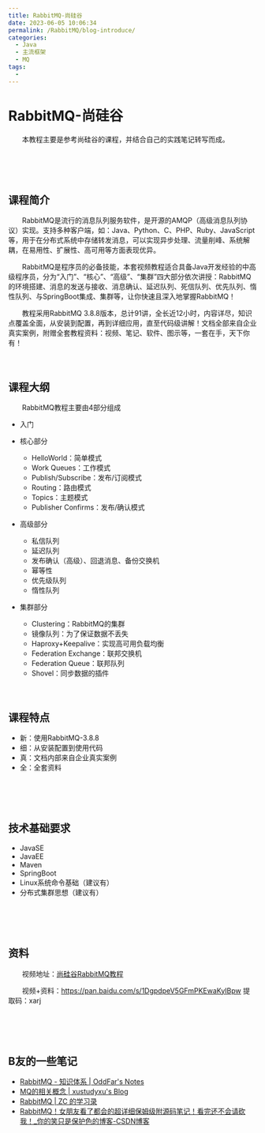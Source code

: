 ```yaml
---
title: RabbitMQ-尚硅谷
date: 2023-06-05 10:06:34
permalink: /RabbitMQ/blog-introduce/
categories:
  - Java
  - 主流框架
  - MQ
tags:
  - 
---
```

# RabbitMQ-尚硅谷

　　本教程主要是参考尚硅谷的课程，并结合自己的实践笔记转写而成。
<!-- more -->

　　‍

　　‍

## 课程简介

　　RabbitMQ是流行的消息队列服务软件，是开源的AMQP（高级消息队列协议）实现。支持多种客户端，如：Java、Python、C、PHP、Ruby、JavaScript等，用于在分布式系统中存储转发消息，可以实现异步处理、流量削峰、系统解耦，在易用性、扩展性、高可用等方面表现优异。

　　RabbitMQ是程序员的必备技能，本套视频教程适合具备Java开发经验的中高级程序员，分为“入门”、“核心”、“高级”、“集群”四大部分依次讲授：RabbitMQ的环境搭建、消息的发送与接收、消息确认、延迟队列、死信队列、优先队列、惰性队列、与SpringBoot集成、集群等，让你快速且深入地掌握RabbitMQ！

　　教程采用RabbitMQ 3.8.8版本，总计91讲，全长近12小时，内容详尽，知识点覆盖全面，从安装到配置，再到详细应用，直至代码级讲解！文档全部来自企业真实案例，附赠全套教程资料：视频、笔记、软件、图示等，一套在手，天下你有！

　　‍

## 课程大纲

　　RabbitMQ教程主要由4部分组成

* 入门
* 核心部分

  * HelloWorld：简单模式
  * Work Queues：工作模式
  * Publish/Subscribe：发布/订阅模式
  * Routing：路由模式
  * Topics：主题模式
  * Publisher Confirms：发布/确认模式
* 高级部分

  * 私信队列
  * 延迟队列
  * 发布确认（高级）、回退消息、备份交换机
  * 幂等性
  * 优先级队列
  * 惰性队列
* 集群部分

  * Clustering：RabbitMQ的集群
  * 镜像队列：为了保证数据不丢失
  * Haproxy+Keepalive：实现高可用负载均衡
  * Federation Exchange：联邦交换机
  * Federation Queue：联邦队列
  * Shovel：同步数据的插件

　　‍

## 课程特点

* 新：使用RabbitMQ-3.8.8
* 细：从安装配置到使用代码
* 真：文档内部来自企业真实案例
* 全：全套资料

　　‍

　　‍

## 技术基础要求

* JavaSE
* JavaEE
* Maven
* SpringBoot
* Linux系统命令基础（建议有）
* 分布式集群思想（建议有）

　　‍

　　‍

## 资料

　　视频地址：[尚硅谷RabbitMQ教程](https://www.bilibili.com/video/BV1cb4y1o7zz)

　　视频+资料：https://pan.baidu.com/s/1DgpdpeV5GFmPKEwaKyIBpw 提取码：xarj

　　‍

　　‍

## B友的一些笔记

* [RabbitMQ - 知识体系 | OddFar&apos;s Notes](https://note.oddfar.com/rabbitmq/)
* [MQ的相关概念 | xustudyxu&apos;s Blog](https://frxcat.fun/pages/e645d9/)
* [RabbitMQ | ZC 的学习录](https://zhangc233.github.io/2021/07/23/RabbitMQ/)
* [RabbitMQ！女朋友看了都会的超详细保姆级附源码笔记！看完还不会请砍我！_你的笑只是保护色的博客-CSDN博客](https://blog.csdn.net/lyyrhf/article/details/120159288)

　　‍
